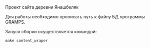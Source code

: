Проект сайта деревни Янашбеляк

Для работы необходимо прописать путь к файлу БД программы GRAMPS.

Запуск сборки осуществляется командой:

```
make content_wraper
```